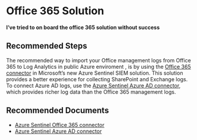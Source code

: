 
<properties
    pageTitle="Office 365 solution"
    description="Office 365 solution"
    service="microsoft.operationalinsights"
    resource="operationalinsightsaccounts"
    authors="moshabi"
    displayorder=""
    selfHelpType="generic"
    supportTopicIds="32536497"
    resourceTags=""
    productPesIds="15725"
    cloudEnvironments="public"
	articleId="fcfd10a1-34df-47aa-a9eb-989379a6bcdf"
/>


# Office 365 Solution
**I’ve tried to on board the office 365 solution without success**

## **Recommended Steps**

The recommended way to import your Office management logs from Office 365 to Log Analytics in public Azure enviroment , is by using the [Office 365 connector](https://docs.microsoft.com/azure/sentinel/connect-office-365) in Microsoft’s new Azure Sentinel SIEM solution. This solution provides a better experience for collecting SharePoint and Exchange logs. To connect Azure AD logs, use the [Azure Sentinel Azure AD connector](https://docs.microsoft.com/azure/sentinel/connect-azure-active-directory), which provides richer log data than the Office 365 management logs. 

## **Recommended Documents**

* [Azure Sentinel Office 365 connector](https://docs.microsoft.com/azure/sentinel/connect-office-365)
* [Azure Sentinel Azure AD connector](https://docs.microsoft.com/azure/sentinel/connect-azure-active-directory) 